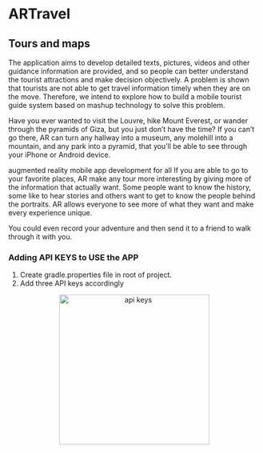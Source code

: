 # ARTravel

## Tours and maps

The application aims to develop detailed texts, pictures,
videos and other guidance information are provided, and so
people can better understand the tourist attractions and
make decision objectively. A problem is shown that tourists
are not able to get travel information timely when they are
on the move. Therefore, we intend to explore how to build a
mobile tourist guide system based on mashup technology to
solve this problem. 


Have you ever wanted to visit the Louvre, hike Mount Everest, or wander through the pyramids of Giza,
but you just don’t have the time? If you can’t go there, AR can turn any hallway into a museum, 
any molehill into a mountain, and any park into a pyramid, that you’ll be able to see through your iPhone or Android device.

augmented reality mobile app development for all
If you are able to go to your favorite places, AR make any tour more interesting by giving more of the information that actually want. 
Some people want to know the history, some like to hear stories and others want to get to know the people behind the portraits. 
AR allows everyone to see more of what they want and make every experience unique.

You could even record your adventure and then send it to a friend to walk through it with you.


### Adding API KEYS to USE the APP

1. Create gradle.properties file in root of project.
2. Add three API keys accordingly

<p align="center">
  <img src="readme_images/api_keys.jpg" alt="api keys" width="300">
</p>
